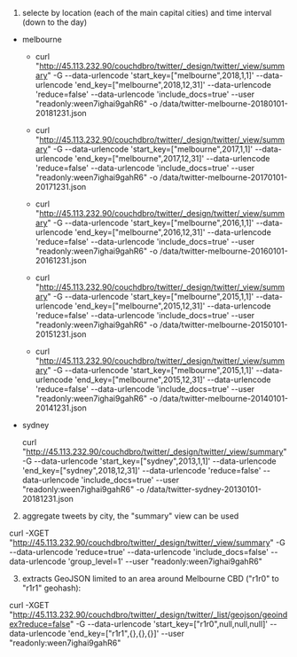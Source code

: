 1. selecte by location (each of the main capital cities) and time interval (down to the day)

- melbourne

  - curl "http://45.113.232.90/couchdbro/twitter/_design/twitter/_view/summary" -G --data-urlencode 'start_key=["melbourne",2018,1,1]' --data-urlencode 'end_key=["melbourne",2018,12,31]' --data-urlencode 'reduce=false' --data-urlencode 'include_docs=true' --user "readonly:ween7ighai9gahR6" -o /data/twitter-melbourne-20180101-20181231.json

  - curl "http://45.113.232.90/couchdbro/twitter/_design/twitter/_view/summary" -G --data-urlencode 'start_key=["melbourne",2017,1,1]' --data-urlencode 'end_key=["melbourne",2017,12,31]' --data-urlencode 'reduce=false' --data-urlencode 'include_docs=true' --user "readonly:ween7ighai9gahR6" -o /data/twitter-melbourne-20170101-20171231.json
  - curl "http://45.113.232.90/couchdbro/twitter/_design/twitter/_view/summary" -G --data-urlencode 'start_key=["melbourne",2016,1,1]' --data-urlencode 'end_key=["melbourne",2016,12,31]' --data-urlencode 'reduce=false' --data-urlencode 'include_docs=true' --user "readonly:ween7ighai9gahR6" -o /data/twitter-melbourne-20160101-20161231.json
  - curl "http://45.113.232.90/couchdbro/twitter/_design/twitter/_view/summary" -G --data-urlencode 'start_key=["melbourne",2015,1,1]' --data-urlencode 'end_key=["melbourne",2015,12,31]' --data-urlencode 'reduce=false' --data-urlencode 'include_docs=true' --user "readonly:ween7ighai9gahR6" -o /data/twitter-melbourne-20150101-20151231.json
  - curl "http://45.113.232.90/couchdbro/twitter/_design/twitter/_view/summary" -G --data-urlencode 'start_key=["melbourne",2015,1,1]' --data-urlencode 'end_key=["melbourne",2015,12,31]' --data-urlencode 'reduce=false' --data-urlencode 'include_docs=true' --user "readonly:ween7ighai9gahR6" -o /data/twitter-melbourne-20140101-20141231.json

- sydney

  curl "http://45.113.232.90/couchdbro/twitter/_design/twitter/_view/summary" -G --data-urlencode 'start_key=["sydney",2013,1,1]' --data-urlencode 'end_key=["sydney",2018,12,31]' --data-urlencode 'reduce=false' --data-urlencode 'include_docs=true' --user "readonly:ween7ighai9gahR6" -o /data/twitter-sydney-20130101-20181231.json

2. aggregate tweets by city, the "summary" view can be used

curl -XGET "http://45.113.232.90/couchdbro/twitter/_design/twitter/_view/summary" -G --data-urlencode 'reduce=true' --data-urlencode 'include_docs=false' --data-urlencode 'group_level=1' --user "readonly:ween7ighai9gahR6" 

3. extracts GeoJSON limited to an area around Melbourne CBD ("r1r0" to "r1r1" geohash): 

curl -XGET "http://45.113.232.90/couchdbro/twitter/_design/twitter/_list/geojson/geoindex?reduce=false" -G --data-urlencode 'start_key=["r1r0",null,null,null]' --data-urlencode 'end_key=["r1r1",{},{},{}]' --user "readonly:ween7ighai9gahR6" 

